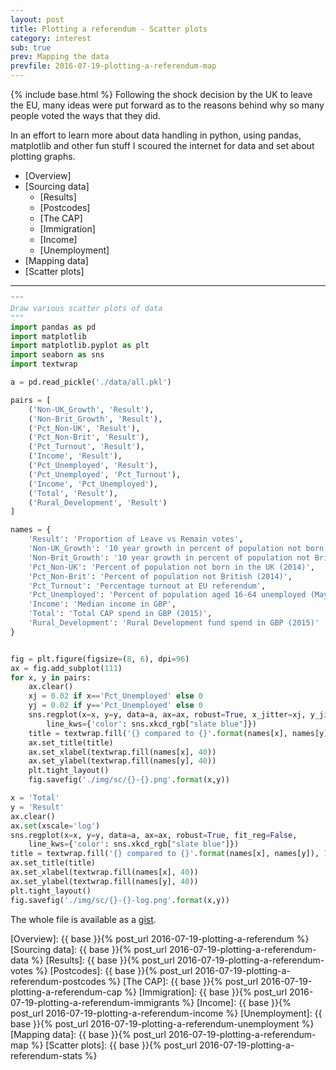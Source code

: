 ```yaml
---
layout: post
title: Plotting a referendum - Scatter plots
category: interest
sub: true
prev: Mapping the data
prevfile: 2016-07-19-plotting-a-referendum-map
---
```

{% include base.html %}
Following the shock decision by the UK to leave the EU, many ideas were put 
forward as to the reasons behind why so many people voted the ways that they 
did. 

In an effort to learn more about data handling in python, using pandas, 
matplotlib and other fun stuff I scoured the internet for data and set about 
plotting graphs. 

* [Overview] 
* [Sourcing data]
    * [Results]
    * [Postcodes]
    * [The CAP]
    * [Immigration]
    * [Income]
    * [Unemployment]
* [Mapping data]
* [Scatter plots]

---

```python
"""
Draw various scatter plots of data
"""
import pandas as pd
import matplotlib
import matplotlib.pyplot as plt
import seaborn as sns
import textwrap

a = pd.read_pickle('./data/all.pkl')

pairs = [
    ('Non-UK_Growth', 'Result'),
    ('Non-Brit_Growth', 'Result'),
    ('Pct_Non-UK', 'Result'),
    ('Pct_Non-Brit', 'Result'),
    ('Pct_Turnout', 'Result'),
    ('Income', 'Result'),
    ('Pct_Unemployed', 'Result'),
    ('Pct_Unemployed', 'Pct_Turnout'),
    ('Income', 'Pct_Unemployed'),
    ('Total', 'Result'),
    ('Rural_Development', 'Result')
]

names = {
    'Result': 'Proportion of Leave vs Remain votes',
    'Non-UK_Growth': '10 year growth in percent of population not born in UK',
    'Non-Brit_Growth': '10 year growth in percent of population not British',
    'Pct_Non-UK': 'Percent of population not born in the UK (2014)',
    'Pct_Non-Brit': 'Percent of population not British (2014)',
    'Pct_Turnout': 'Percentage turnout at EU referendum',
    'Pct_Unemployed': 'Percent of population aged 16-64 unemployed (May 2015)',
    'Income': 'Median income in GBP',
    'Total': 'Total CAP spend in GBP (2015)',
    'Rural_Development': 'Rural Development fund spend in GBP (2015)' 
}


fig = plt.figure(figsize=(8, 6), dpi=96)
ax = fig.add_subplot(111)
for x, y in pairs:
    ax.clear()
    xj = 0.02 if x=='Pct_Unemployed' else 0
    yj = 0.02 if y=='Pct_Unemployed' else 0
    sns.regplot(x=x, y=y, data=a, ax=ax, robust=True, x_jitter=xj, y_jitter=yj,
        line_kws={'color': sns.xkcd_rgb["slate blue"]})
    title = textwrap.fill('{} compared to {}'.format(names[x], names[y]), 70)
    ax.set_title(title)
    ax.set_xlabel(textwrap.fill(names[x], 40))
    ax.set_ylabel(textwrap.fill(names[y], 40))
    plt.tight_layout()
    fig.savefig('./img/sc/{}-{}.png'.format(x,y))

x = 'Total'
y = 'Result'
ax.clear()
ax.set(xscale='log')
sns.regplot(x=x, y=y, data=a, ax=ax, robust=True, fit_reg=False,
    line_kws={'color': sns.xkcd_rgb["slate blue"]})
title = textwrap.fill('{} compared to {}'.format(names[x], names[y]), 70)
ax.set_title(title)
ax.set_xlabel(textwrap.fill(names[x], 40))
ax.set_ylabel(textwrap.fill(names[y], 40))
plt.tight_layout()
fig.savefig('./img/sc/{}-{}-log.png'.format(x,y))
```

The whole file is available as a [gist].

[gist]: https://gist.github.com/jwlawson/41302a734c6d9b0392cbd60571d755bf#file-scatter-py
[Overview]: {{ base }}{% post_url 2016-07-19-plotting-a-referendum %}
[Sourcing data]: {{ base }}{% post_url 2016-07-19-plotting-a-referendum-data %}
[Results]: {{ base }}{% post_url 2016-07-19-plotting-a-referendum-votes %}
[Postcodes]: {{ base }}{% post_url 2016-07-19-plotting-a-referendum-postcodes %}
[The CAP]: {{ base }}{% post_url 2016-07-19-plotting-a-referendum-cap %}
[Immigration]: {{ base }}{% post_url 2016-07-19-plotting-a-referendum-immigrants %}
[Income]: {{ base }}{% post_url 2016-07-19-plotting-a-referendum-income %}
[Unemployment]: {{ base }}{% post_url 2016-07-19-plotting-a-referendum-unemployment %}
[Mapping data]: {{ base }}{% post_url 2016-07-19-plotting-a-referendum-map %}
[Scatter plots]:  {{ base }}{% post_url 2016-07-19-plotting-a-referendum-stats %}

